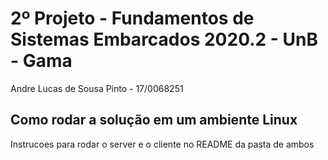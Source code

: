 2º Projeto - Fundamentos de Sistemas Embarcados 2020.2 - UnB - Gama
=========================
Andre Lucas de Sousa Pinto - 17/0068251

## Como rodar a solução em um ambiente Linux

Instrucoes para rodar o server e o cliente no README da pasta de ambos